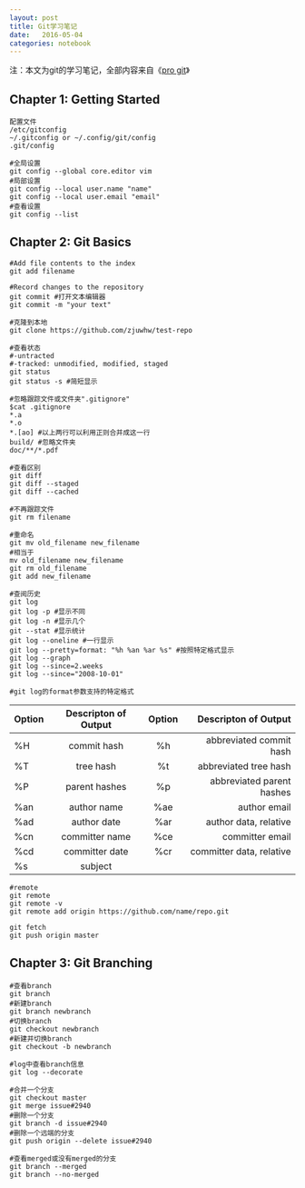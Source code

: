 ```yaml
---
layout: post
title: Git学习笔记
date:   2016-05-04
categories: notebook
---
```


注：本文为git的学习笔记，全部内容来自《[pro git](https://git-scm.com/book/en/v2)》

## Chapter 1: Getting Started

```
配置文件
/etc/gitconfig
~/.gitconfig or ~/.config/git/config
.git/config
```
	
```
#全局设置
git config --global core.editor vim
#局部设置
git config --local user.name "name"
git config --local user.email "email"
#查看设置
git config --list
```

## Chapter 2: Git Basics

```
#Add file contents to the index
git add filename
```
```
#Record changes to the repository
git commit #打开文本编辑器
git commit -m "your text"
```
```
#克隆到本地
git clone https://github.com/zjuwhw/test-repo
```
```
#查看状态
#-untracted
#-tracked: unmodified, modified, staged
git status
git status -s #简短显示
```
```
#忽略跟踪文件或文件夹".gitignore"
$cat .gitignore
*.a
*.o
*.[ao] #以上两行可以利用正则合并成这一行
build/ #忽略文件夹
doc/**/*.pdf
```
```
#查看区别
git diff
git diff --staged
git diff --cached
```
```
#不再跟踪文件
git rm filename
```
```
#重命名
git mv old_filename new_filename
#相当于
mv old_filename new_filename
git rm old_filename
git add new_filename
```
```
#查阅历史
git log
git log -p #显示不同
git log -n #显示几个
git --stat #显示统计
git log --oneline #一行显示
git log --pretty=format: "%h %an %ar %s" #按照特定格式显示
git log --graph
git log --since=2.weeks
git log --since="2008-10-01"
```
```
#git log的format参数支持的特定格式
```

|Option|Descripton of Output|Option|Descripton of Output|
|:--|:--:|:--:|--:|
|%H|commit hash|%h|abbreviated commit hash
|%T|tree hash|%t|abbreviated tree hash
|%P|parent hashes|%p|abbreviated parent hashes
|%an|author name|%ae|author email
|%ad|author date|%ar|author data, relative
|%cn|committer name|%ce|committer email
|%cd|committer date|%cr|committer data, relative
|%s|subject


```
#remote
git remote
git remote -v
git remote add origin https://github.com/name/repo.git
```
```
git fetch
git push origin master
```

## Chapter 3: Git Branching

```
#查看branch
git branch
#新建branch
git branch newbranch
#切换branch
git checkout newbranch
#新建并切换branch
git checkout -b newbranch
```
```
#log中查看branch信息
git log --decorate
```
```
#合并一个分支
git checkout master
git merge issue#2940
#删除一个分支
git branch -d issue#2940
#删除一个远端的分支
git push origin --delete issue#2940
```
```
#查看merged或没有merged的分支
git branch --merged
git branch --no-merged
```
